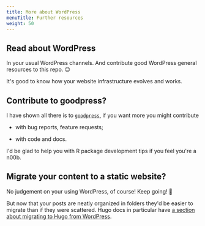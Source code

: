 ```yaml
---
title: More about WordPress
menuTitle: Further resources
weight: 50
---
```


## Read about WordPress

In your usual WordPress channels.
And contribute good WordPress general resources to this repo. :wink:

It's good to know how your website infrastructure evolves and works.

## Contribute to goodpress?

I have shown all there is to [`goodpress`](https://github.com/maelle/goodpress), if you want more you might contribute 

* with bug reports, feature requests;

* with code and docs.

I'd be glad to help you with R package development tips if you feel you're a n00b.

## Migrate your content to a static website?

No judgement on your using WordPress, of course! Keep going! :rocket:

But now that your posts are neatly organized in folders they'd be easier to migrate than if they were scattered.
Hugo docs in particular have [a section about migrating to Hugo from WordPress](https://gohugo.io/tools/migrations/).